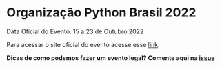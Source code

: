 # Organização Python Brasil 2022

Data Oficial do Evento: 15 a 23 de Outubro 2022

Para acessar o site oficial do evento acesse esse [link](https://2022.pythonbrasil.org.br/).

**Dicas de como podemos fazer um evento legal? Comente aqui na [issue](https://github.com/pythonbrasil/pybr2022-org/issues/10)**
